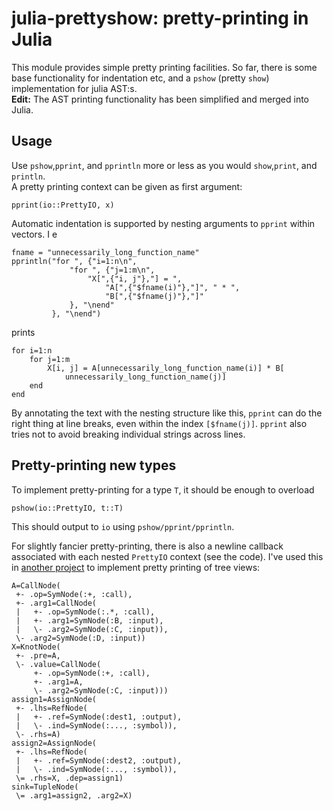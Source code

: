 julia-prettyshow: pretty-printing in Julia
==========================================

This module provides simple pretty printing facilities.
So far, there is some base functionality for indentation etc,
and a `pshow` (pretty `show`) implementation for julia AST:s.   
**Edit:** The AST printing functionality has been simplified and merged into Julia.

Usage
-----

Use `pshow`,`pprint`, and `pprintln` more or less as you would `show`,`print`, and `println`.   
A pretty printing context can be given as first argument:

    pprint(io::PrettyIO, x)

Automatic indentation is supported by nesting arguments to `pprint` within vectors. I e

    fname = "unnecessarily_long_function_name"
    pprintln("for ", {"i=1:n\n", 
                 "for ", {"j=1:m\n",
                     "X[",{"i, j"},"] = ",
                         "A[",{"$fname(i)"},"]", " * ",
                         "B[",{"$fname(j)"},"]"
                 }, "\nend"
             }, "\nend")

prints

    for i=1:n
        for j=1:m
            X[i, j] = A[unnecessarily_long_function_name(i)] * B[
                unnecessarily_long_function_name(j)]
        end
    end

By annotating the text with the nesting structure like this,
`pprint` can do the right
thing at line breaks, even within the index `[$fname(j)]`.
`pprint` also tries not to avoid breaking individual strings across lines.

Pretty-printing new types
-------------------------
To implement pretty-printing for a type `T`, it should be enough to overload

    pshow(io::PrettyIO, t::T)

This should output to `io` using `pshow/pprint/pprintln`.

For slightly fancier pretty-printing,
there is also a newline callback associated with each nested
`PrettyIO` context (see the code). I've used this in 
[another project](http://github.com/toivoh/julia-kernels)
to implement pretty printing of tree views:

    A=CallNode(
     +- .op=SymNode(:+, :call), 
     +- .arg1=CallNode(
     |   +- .op=SymNode(:.*, :call), 
     |   +- .arg1=SymNode(:B, :input), 
     |   \- .arg2=SymNode(:C, :input)), 
     \- .arg2=SymNode(:D, :input))
    X=KnotNode(
     +- .pre=A, 
     \- .value=CallNode(
         +- .op=SymNode(:+, :call), 
         +- .arg1=A, 
         \- .arg2=SymNode(:C, :input)))
    assign1=AssignNode(
     +- .lhs=RefNode(
     |   +- .ref=SymNode(:dest1, :output), 
     |   \- .ind=SymNode(:..., :symbol)), 
     \- .rhs=A)
    assign2=AssignNode(
     +- .lhs=RefNode(
     |   +- .ref=SymNode(:dest2, :output), 
     |   \- .ind=SymNode(:..., :symbol)), 
     \= .rhs=X, .dep=assign1)
    sink=TupleNode(
     \= .arg1=assign2, .arg2=X)
